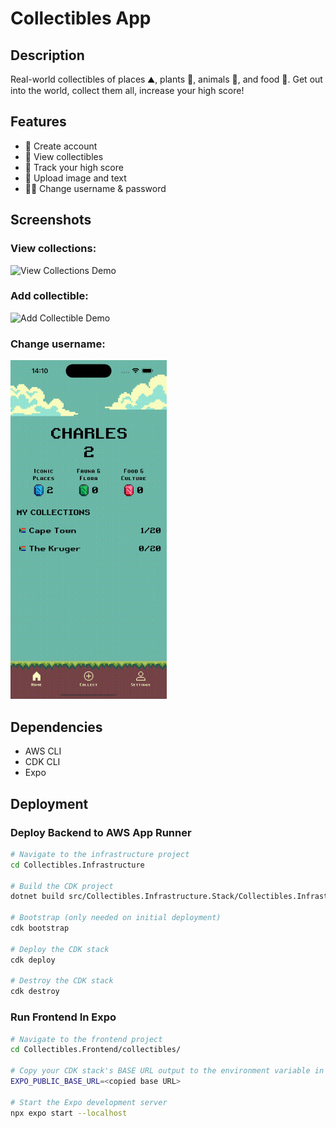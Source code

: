 # Collectibles App

## Description

Real-world collectibles of places ⛰️, plants 🌷, animals 🦁, and food 🍷.
Get out into the world, collect them all, increase your high score!

## Features

- 📲 Create account
- 🚠 View collectibles
- 💯 Track your high score 
- 📸 Upload image and text
- 👨‍🔧 Change username & password

## Screenshots

### View collections:

<img src="./gifs/viewCollections.gif" alt="View Collections Demo" width="250"/>

### Add collectible:

<img src="./gifs/addCollectible.gif" alt="Add Collectible Demo" width="250"/>


### Change username:

<img src="./gifs/changeUsername.gif" alt="Change Username Demo" width="250"/>

## Dependencies

- AWS CLI 
- CDK CLI 
- Expo

## Deployment

### Deploy Backend to AWS App Runner

```bash
# Navigate to the infrastructure project
cd Collectibles.Infrastructure

# Build the CDK project
dotnet build src/Collectibles.Infrastructure.Stack/Collectibles.Infrastructure.Stack.csproj -c Release

# Bootstrap (only needed on initial deployment)
cdk bootstrap

# Deploy the CDK stack
cdk deploy

# Destroy the CDK stack
cdk destroy
```

### Run Frontend In Expo

```bash
# Navigate to the frontend project
cd Collectibles.Frontend/collectibles/

# Copy your CDK stack's BASE URL output to the environment variable in your .env file:
EXPO_PUBLIC_BASE_URL=<copied base URL>

# Start the Expo development server
npx expo start --localhost
```


